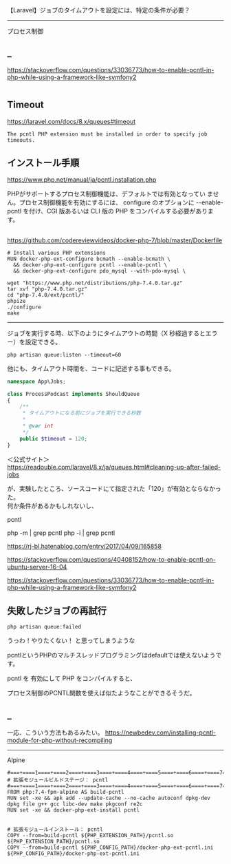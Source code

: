【Laravel】ジョブのタイムアウトを設定には、特定の条件が必要？

_____________________________________________________________________

プロセス制御


## _
https://stackoverflow.com/questions/33036773/how-to-enable-pcntl-in-php-while-using-a-framework-like-symfony2
```

```


## Timeout
https://laravel.com/docs/8.x/queues#timeout

```
The pcntl PHP extension must be installed in order to specify job timeouts.
```


## インストール手順
https://www.php.net/manual/ja/pcntl.installation.php

PHPがサポートするプロセス制御機能は、デフォルトでは有効となってい ません。プロセス制御機能を有効にするには、 configure のオプションに --enable-pcntl を付け、CGI 版あるいは CLI 版の PHP をコンパイルする必要があります。


## 
https://github.com/codereviewvideos/docker-php-7/blob/master/Dockerfile
```
# Install various PHP extensions
RUN docker-php-ext-configure bcmath --enable-bcmath \
  && docker-php-ext-configure pcntl --enable-pcntl \
  && docker-php-ext-configure pdo_mysql --with-pdo-mysql \
```








```
wget "https://www.php.net/distributions/php-7.4.0.tar.gz"
tar xvf "php-7.4.0.tar.gz"
cd "php-7.4.0/ext/pcntl/"
phpize
./configure
make
```




________________________________________________________________________________________________

ジョブを実行する時、以下のようにタイムアウトの時間（X 秒経過するとエラー）を設定できる。  
```
php artisan queue:listen --timeout=60
```

他にも、タイムアウト時間を、コードに記述する事もできる。  

```php
namespace App\Jobs;

class ProcessPodcast implements ShouldQueue
{
    /**
     * タイムアウトになる前にジョブを実行できる秒数
     *
     * @var int
     */
    public $timeout = 120;
}
```

＜公式サイト＞  
https://readouble.com/laravel/8.x/ja/queues.html#cleaning-up-after-failed-jobs  


が、実験したところ、ソースコードにて指定された「120」が有効とならなかった。  
何か条件があるかもしれないし、




pcntl


php -m | grep pcntl
php -i | grep pcntl



https://rj-bl.hatenablog.com/entry/2017/04/09/165858

https://stackoverflow.com/questions/40408152/how-to-enable-pcntl-on-ubuntu-server-16-04

https://stackoverflow.com/questions/33036773/how-to-enable-pcntl-in-php-while-using-a-framework-like-symfony2



## 失敗したジョブの再試行
```
php artisan queue:failed
```





うっわ！やりたくない！
と思ってしまうような


pcntlというPHPのマルチスレッドプログラミングはdefaultでは使えないようです。

pcntl を 有効にして PHP をコンパイルすると、

プロセス制御のPCNTL関数を使えば似たようなことができるそうだ。



## _
一応、こういう方法もあるみたい。
https://newbedev.com/installing-pcntl-module-for-php-without-recompiling







_____

Alpine 
```
#===+====1====+====2====+====3====+====4====+====5====+====6====+====7====+====8====+====9====+====0
# 拡張モジュールビルドステージ： pcntl
#===+====1====+====2====+====3====+====4====+====5====+====6====+====7====+====8====+====9====+====0
FROM php:7.4-fpm-alpine AS build-pcntl
RUN set -xe && apk add --update-cache --no-cache autoconf dpkg-dev dpkg file g++ gcc libc-dev make pkgconf re2c
RUN set -xe && docker-php-ext-install pcntl


# 拡張モジュールインストール： pcntl
COPY --from=build-pcntl ${PHP_EXTENSION_PATH}/pcntl.so ${PHP_EXTENSION_PATH}/pcntl.so
COPY --from=build-pcntl ${PHP_CONFIG_PATH}/docker-php-ext-pcntl.ini ${PHP_CONFIG_PATH}/docker-php-ext-pcntl.ini

```


